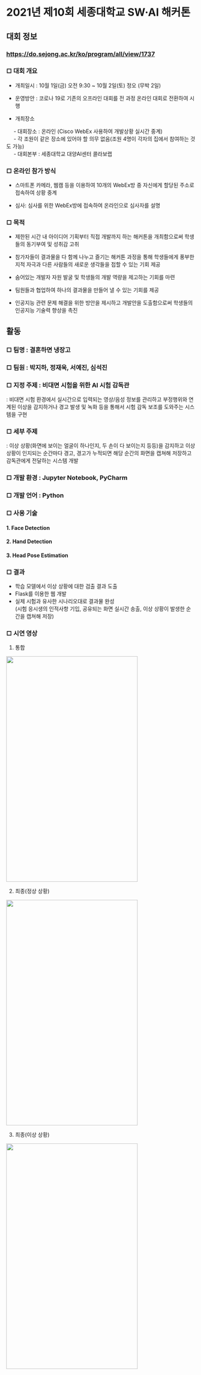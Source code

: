 # 2021년 제10회 세종대학교 SW·AI 해커톤

## 대회 정보
### https://do.sejong.ac.kr/ko/program/all/view/1737

### □ 대회 개요

- 개최일시 : 10월 1일(금) 오전 9:30 ~ 10월 2일(토) 정오 (무박 2일)

- 운영방안 : 코로나 19로 기존의 오프라인 대회를 전 과정 온라인 대회로 전환하여 시행

- 개최장소

&nbsp;&nbsp;&nbsp;&nbsp; - 대회장소 : 온라인 (Cisco WebEx 사용하여 개발상황 실시간 중계)<br>
&nbsp;&nbsp;&nbsp;&nbsp; - 각 조원이 같은 장소에 있어야 할 의무 없음(조원 4명이 각자의 집에서 참여하는 것도 가능)<br>
&nbsp;&nbsp;&nbsp;&nbsp; - 대회본부 : 세종대학교 대양AI센터 콜라보랩<br>

### □ 온라인 참가 방식

 - 스마트폰 카메라, 웹캠 등을 이용하여 10개의 WebEx방 중 자신에게 할당된 주소로 접속하여 상황 중계

 - 심사: 심사를 위한 WebEx방에 접속하여 온라인으로 심사자를 설명

### □ 목적

 - 제한된 시간 내 아이디어 기획부터 직접 개발까지 하는 해커톤을 개최함으로써 학생들의 동기부여 및 성취감 고취

 - 참가자들이 결과물을 다 함께 나누고 즐기는 해커톤 과정을 통해 학생들에게 풍부한 지적 자극과 다른 사람들의 새로운 생각들을 접할 수 있는 기회 제공

 - 숨어있는 개발자 자원 발굴 및 학생들의 개발 역량을 제고하는 기회를 마련 

 - 팀원들과 협업하여 하나의 결과물을 만들어 낼 수 있는 기회를 제공

 - 인공지능 관련 문제 해결을 위한 방안을 제시하고 개발안을 도출함으로써 학생들의 인공지능 기술력 향상을 촉진<br>
 

## 활동

### □ 팀명 : 결혼하면 냉장고
### □ 팀원 : 박지하, 정재욱, 서예진, 심석진
### □ 지정 주제 : 비대면 시험을 위한 AI 시험 감독관<br>
: 비대면 시험 환경에서 실시간으로 입력되는 영상/음성 정보를 관리하고 부정행위와 연계된 이상을 감지하거나 경고 발생 및 녹화 등을 통해서 시험 감독 보조를 도와주는 시스템을 구현
### □ 세부 주제
: 이상 상황(화면에 보이는 얼굴이 하나인지, 두 손이 다 보이는지 등등)을 감지하고 이상 상황이 인지되는 순간마다 경고, 경고가 누적되면 해당 순간의 화면을 캡쳐해 저장하고 감독관에게 전달하는 시스템 개발
### □ 개발 환경 : Jupyter Notebook, PyCharm
### □ 개발 언어 : Python
### □ 사용 기술
#### 1. Face Detection


#### 2. Hand Detection


#### 3. Head Pose Estimation


### □ 결과
- 학습 모델에서 이상 상황에 대한 검출 결과 도출
- Flask를 이용한 웹 개발 
- 실제 시험과 유사한 시나리오대로 결과물 완성<br>
(시험 응시생의 인적사항 기입, 공유되는 화면 실시간 송출, 이상 상황이 발생한 순간을 캡쳐해 저장)

### □ 시연 영상
1. 통합<br>
<img src="https://user-images.githubusercontent.com/62232217/148694229-a1f0931e-533f-4f5e-ba26-5cba596e1e91.gif"  width="350" height="600"/>

2. 최종(정상 상황)<br>
<img src="https://user-images.githubusercontent.com/62232217/148694227-9a28b80f-6e22-4517-8142-b15a7a559647.gif"  width="350" height="600"/>

3. 최종(이상 상황)<br>
<img src="https://user-images.githubusercontent.com/62232217/148694226-b83fbbbc-ce2f-4fb1-8836-d800b61392fb.gif"  width="350" height="600"/>

